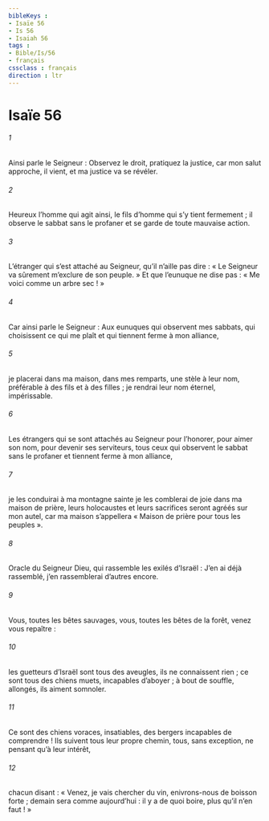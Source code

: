 ```yaml
---
bibleKeys : 
- Isaïe 56
- Is 56
- Isaiah 56
tags : 
- Bible/Is/56
- français
cssclass : français
direction : ltr
---
```


# Isaïe 56

###### 1
Ainsi parle le Seigneur :
Observez le droit,
pratiquez la justice,
car mon salut approche, il vient,
et ma justice va se révéler.
###### 2
Heureux l’homme qui agit ainsi,
le fils d’homme qui s’y tient fermement ;
il observe le sabbat sans le profaner
et se garde de toute mauvaise action.
###### 3
L’étranger qui s’est attaché au Seigneur,
qu’il n’aille pas dire :
« Le Seigneur va sûrement m’exclure de son peuple. »
Et que l’eunuque ne dise pas :
« Me voici comme un arbre sec ! »
###### 4
Car ainsi parle le Seigneur :
Aux eunuques qui observent mes sabbats,
qui choisissent ce qui me plaît
et qui tiennent ferme à mon alliance,
###### 5
je placerai dans ma maison, dans mes remparts,
une stèle à leur nom,
préférable à des fils et à des filles ;
je rendrai leur nom éternel, impérissable.
###### 6
Les étrangers qui se sont attachés au Seigneur
pour l’honorer, pour aimer son nom,
pour devenir ses serviteurs,
tous ceux qui observent le sabbat sans le profaner
et tiennent ferme à mon alliance,
###### 7
je les conduirai à ma montagne sainte
je les comblerai de joie dans ma maison de prière,
leurs holocaustes et leurs sacrifices
seront agréés sur mon autel,
car ma maison s’appellera
« Maison de prière pour tous les peuples ».
###### 8
Oracle du Seigneur Dieu,
qui rassemble les exilés d’Israël :
J’en ai déjà rassemblé,
j’en rassemblerai d’autres encore.
###### 9
Vous, toutes les bêtes sauvages,
vous, toutes les bêtes de la forêt,
venez vous repaître :
###### 10
les guetteurs d’Israël sont tous des aveugles,
ils ne connaissent rien ;
ce sont tous des chiens muets, incapables d’aboyer ;
à bout de souffle, allongés,
ils aiment somnoler.
###### 11
Ce sont des chiens voraces, insatiables,
des bergers incapables de comprendre !
Ils suivent tous leur propre chemin,
tous, sans exception, ne pensant qu’à leur intérêt,
###### 12
chacun disant : « Venez, je vais chercher du vin,
enivrons-nous de boisson forte ;
demain sera comme aujourd’hui :
il y a de quoi boire, plus qu’il n’en faut ! »
